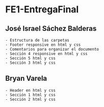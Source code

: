# FE1-EntregaFinal

## José Israel Sáchez Balderas
    - Estructura de las carpetas
    - Footer responsive en html y css
    - Comentarios para organizar el documento
    - Sección 4 responsive en html y css
    - Sección 5 html y css
    - Sección 3 html y css
## Bryan Varela
    - Header en html y css
    - Sección 1 html y css
    - Sección 2 html y css
